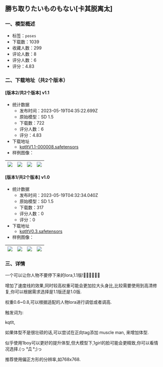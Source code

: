 ## 勝ち取りたいものもない[卡其脱离太]
### 一、模型概述

- 标签：`poses`
- 下载数：1039
- 收藏人数：299
- 评论人数：8
- 评分人数：6
- 评分：4.83

### 二、下载地址（共2个版本）

#### [版本2/共2个版本] v1.1

- 统计数据
  - 发布时间：2023-05-19T04:35:22.699Z
  - 原始模型：SD 1.5
  - 下载数：722
  - 评分人数：6
  - 评分：4.83
- 下载地址
  - [kqtltV1.1-000008.safetensors](https://civitai.com/api/download/models/74592)
- 样例图像：

| <img src="https://image.civitai.com/xG1nkqKTMzGDvpLrqFT7WA/e923576c-836b-478d-a5bd-59d09eff4e3e/width=450/833800.jpeg" /> | <img src="https://image.civitai.com/xG1nkqKTMzGDvpLrqFT7WA/d1ab5cd5-25ff-4697-9b2c-c65bf31a76d6/width=450/833802.jpeg" /> | <img src="https://image.civitai.com/xG1nkqKTMzGDvpLrqFT7WA/4c7103c6-3421-4c17-91e6-875d0154d9c2/width=450/833801.jpeg" /> | <img src="https://image.civitai.com/xG1nkqKTMzGDvpLrqFT7WA/eadcda41-2d57-41b8-bcbc-7787a2a44838/width=450/833803.jpeg" /> |
| ---- | ---- | ---- | ---- |

#### [版本1/共2个版本] v1.0

- 统计数据
  - 发布时间：2023-05-19T04:32:34.040Z
  - 原始模型：SD 1.5
  - 下载数：317
  - 评分人数：0
  - 评分：0
- 下载地址
  - [kqtltV0.3.safetensors](https://civitai.com/api/download/models/73976)
- 样例图像：

| <img src="https://image.civitai.com/xG1nkqKTMzGDvpLrqFT7WA/0209f882-dbd2-4b92-bc57-9f99b87fae3c/width=450/826291.jpeg" /> | <img src="https://image.civitai.com/xG1nkqKTMzGDvpLrqFT7WA/97aa9644-ac9d-4094-a8d3-1909d0195ef8/width=450/826290.jpeg" /> | <img src="https://image.civitai.com/xG1nkqKTMzGDvpLrqFT7WA/b828097c-ebd2-430a-9fb2-b142d2e10188/width=450/826293.jpeg" /> | <img src="https://image.civitai.com/xG1nkqKTMzGDvpLrqFT7WA/a31c8bce-5e35-40c5-ab4c-0d1272dc4cbb/width=450/826294.jpeg" /> |
| ---- | ---- | ---- | ---- |


### 三、详情
<p>一个可以让你人物不要停下来的lora,1.1版!🏃‍♀️🏃‍♀️🏃‍♀️</p><p>增加了速度线的效果,同时较高权重可能会更加拉大头身比,比较需要使用到高清修复,你可以根据需求选择是1.1版还是1.0版.</p><p>权重0.6~0.8,可以根据适配的人物lora进行调低或者调高.</p><p>触发词为:</p><p>kqtlt,</p><p>如果体型不是很壮硕的话,可以尝试在正向tag添加 muscle man, 来增加体型.</p><p>似乎使用1boy可以更好的提升体型,但大模型下,1girl的脸可能会更精致,你可以看情况选择.(っ °Д °;)っ</p><p>推荐使用偏正方形的分辨率,如768x768.</p>